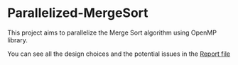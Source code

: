# Parallelized-MergeSort
    
This project aims to parallelize the Merge Sort algorithm using OpenMP library.

You can see all the design choices and the potential issues in the [Report file](Report.pdf)
